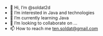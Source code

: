 - 👋 Hi, I’m @soldat2d
- 👀 I’m interested in Java and technologies
- 🌱 I’m currently learning Java
- 💞️ I’m looking to collaborate on ...
- 📫 How to reach me ten.soldat@gmail.com

<!---
soldat2d/soldat2d is a ✨ special ✨ repository because its `README.md` (this file) appears on your GitHub profile.
You can click the Preview link to take a look at your changes.
--->
